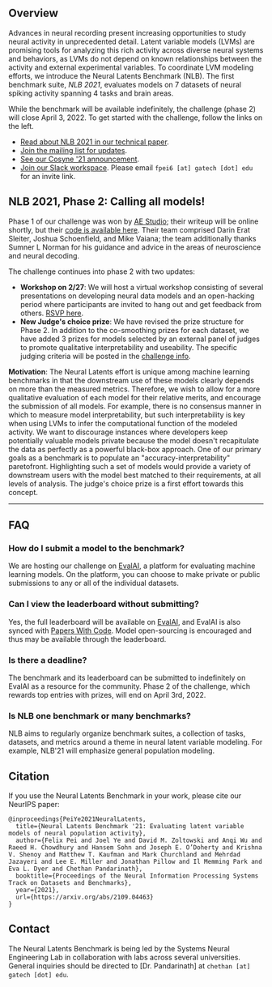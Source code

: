 <!-- <div style="margin-bottom:1em"> -->
<!-- <iframe width="560" height="315" src="https://www.youtube.com/embed/o7dvFLHb5AY" frameborder="0" allow="accelerometer; autoplay; clipboard-write; encrypted-media; gyroscope; picture-in-picture" allowfullscreen></iframe> -->
<!-- </div> -->
## Overview

Advances in neural recording present increasing opportunities to study neural activity in unprecedented detail. Latent variable models (LVMs) are promising tools for analyzing this rich activity across diverse neural systems and behaviors, as LVMs do not depend on known relationships between the activity and external
experimental variables. To coordinate LVM modeling efforts, we introduce the Neural Latents Benchmark (NLB). The first benchmark suite, *NLB 2021*, evaluates models on 7 datasets of neural spiking activity spanning 4 tasks and brain areas.

 <!-- However, progress in latent variable modeling is currently impeded by a lack of standardization, resulting in methods being developed and compared in an ad hoc manner. -->
<!-- Models should take multi-channel spiking activity as input and produce firing rate estimates as output. Rate estimates should then be submitted to the public challenge hosted on [EvalAI](https://eval.ai/).  -->
While the benchmark will be available indefinitely, the challenge (phase 2) will close April 3, 2022. To get started with the challenge, follow the links on the left.

- [Read about NLB 2021 in our technical paper](http://arxiv.org/abs/2109.04463).
- [Join the mailing list for updates](https://forms.gle/o7BejfJ2S9hqJpM28).
- [See our Cosyne '21 announcement](https://www.youtube.com/watch?v=o7dvFLHb5AY).
- [Join our Slack workspace](https://neurallatents.slack.com). Please email `fpei6 [at] gatech [dot] edu` for an invite link.

## NLB 2021, Phase 2: Calling all models!
Phase 1 of our challenge was won by [AE Studio](https://ae.studio/); their writeup will be online shortly, but their [code is available here](https://github.com/agencyenterprise/ae-nlb-2021). Their team comprised Darin Erat Sleiter, Joshua Schoenfield, and Mike Vaiana; the team additionally thanks Sumner L Norman for his guidance and advice in the areas of neuroscience and neural decoding.

The challenge continues into phase 2 with two updates:
- **Workshop on 2/27**: We will host a virtual workshop consisting of several presentations on developing neural data models and an open-hacking period where participants are invited to hang out and get feedback from others. [RSVP here](https://forms.gle/YqWfqngaTiGuH7AA8).
- **New Judge's choice prize**: We have revised the prize structure for Phase 2. In addition to the co-smoothing prizes for each dataset, we have added 3 prizes for models selected by an external panel of judges to promote qualitative interpretability and useability. The specific judging criteria will be posted in the [challenge info](/challenge).

**Motivation**: The Neural Latents effort is unique among machine learning benchmarks in that the downstream use of these models clearly depends on more than the measured metrics. Therefore, we wish to allow for a more qualitative evaluation of each model for their relative merits, and encourage the submission of all models. For example, there is no consensus manner in which to measure model interpretability, but such interpretability is key when using LVMs to infer the computational function of the modeled activity. We want to discourage instances where developers keep potentially valuable models private because the model doesn't recapitulate the data as perfectly as a powerful black-box approach. One of our primary goals as a benchmark is to populate an "accuracy-interpretability" paretofront. Highlighting such a set of models would provide a variety of downstream users with the model best matched to their requirements, at all levels of analysis. The judge's choice prize is a first effort towards this concept.

---

## FAQ
### How do I submit a model to the benchmark?
We are hosting our challenge on [EvalAI](https://eval.ai/web/challenges/challenge-page/1256/overview), a platform for evaluating machine learning models. On the platform, you can choose to make private or public submissions to any or all of the individual datasets.

### Can I view the leaderboard without submitting?
Yes, the full leaderboard will be available on [EvalAI](https://eval.ai/web/challenges/challenge-page/1256/leaderboard), and EvalAI is also synced with [Papers With Code](https://paperswithcode.com/). Model open-sourcing is encouraged and thus may be available through the leaderboard.

### Is there a deadline?
The benchmark and its leaderboard can be submitted to indefinitely on EvalAI as a resource for the community. Phase 2 of the challenge, which rewards top entries with prizes, will end on April 3rd, 2022.

### Is NLB one benchmark or many benchmarks?
NLB aims to regularly organize benchmark suites, a collection of tasks, datasets, and metrics around a theme in neural latent variable modeling. For example, NLB'21 will emphasize general population modeling.

## Citation
If you use the Neural Latents Benchmark in your work, please cite our NeurIPS paper:
```
@inproceedings{PeiYe2021NeuralLatents,
  title={Neural Latents Benchmark '21: Evaluating latent variable models of neural population activity},
  author={Felix Pei and Joel Ye and David M. Zoltowski and Anqi Wu and Raeed H. Chowdhury and Hansem Sohn and Joseph E. O’Doherty and Krishna V. Shenoy and Matthew T. Kaufman and Mark Churchland and Mehrdad Jazayeri and Lee E. Miller and Jonathan Pillow and Il Memming Park and Eva L. Dyer and Chethan Pandarinath},
  booktitle={Proceedings of the Neural Information Processing Systems Track on Datasets and Benchmarks},
  year={2021},
  url={https://arxiv.org/abs/2109.04463}
}
```

## Contact
The Neural Latents Benchmark is being led by the Systems Neural Engineering Lab in collaboration with labs across several universities. General inquiries should be directed to [Dr. Pandarinath] at `chethan [at] gatech [dot] edu`.
